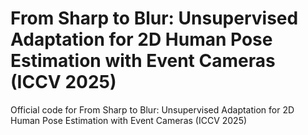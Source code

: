 # From Sharp to Blur: Unsupervised Adaptation for 2D Human Pose Estimation with Event Cameras (ICCV 2025)

Official code for From Sharp to Blur: Unsupervised Adaptation for 2D Human Pose Estimation with Event Cameras (ICCV 2025)

